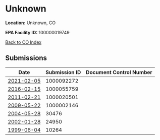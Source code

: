 # Unknown

**Location:** Unknown, CO

**EPA Facility ID:** 100000019749

[Back to CO Index](../../index.md)

## Submissions

| Date | Submission ID | Document Control Number |
|------|--------------|-------------------------|
| [2021-02-05](submissions/1000092272.md) | 1000092272 |  |
| [2016-02-15](submissions/1000055759.md) | 1000055759 |  |
| [2011-02-21](submissions/1000020501.md) | 1000020501 |  |
| [2009-05-22](submissions/1000002146.md) | 1000002146 |  |
| [2004-05-28](submissions/30476.md) | 30476 |  |
| [2002-01-28](submissions/24950.md) | 24950 |  |
| [1999-06-04](submissions/10264.md) | 10264 |  |
